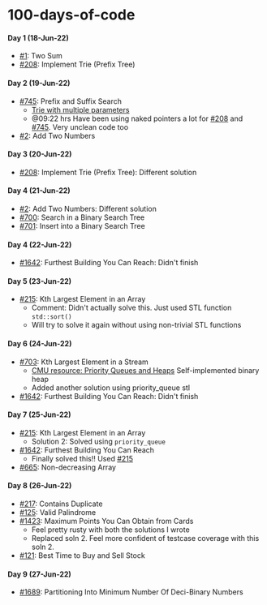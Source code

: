 # 100-days-of-code

#### Day 1 (18-Jun-22)
- [#1][]: Two Sum
- [#208][]: Implement Trie (Prefix Tree)


#### Day 2 (19-Jun-22)
- [#745][]: Prefix and Suffix Search
    + [Trie with multiple parameters](https://stackoverflow.com/a/70726224/7589046)
    + @09:22 hrs Have been using naked pointers a lot for [#208][] and [#745][]. Very unclean code too
- [#2][]: Add Two Numbers


#### Day 3 (20-Jun-22)
- [#208][]: Implement Trie (Prefix Tree): Different solution


#### Day 4 (21-Jun-22)
- [#2][]: Add Two Numbers: Different solution
- [#700][]: Search in a Binary Search Tree
- [#701][]: Insert into a Binary Search Tree


#### Day 4 (22-Jun-22)
- [#1642][]: Furthest Building You Can Reach: Didn't finish


#### Day 5 (23-Jun-22)
- [#215][]: Kth Largest Element in an Array
    + Comment: Didn't actually solve this. Just used STL function `std::sort()`
    + Will try to solve it again without using non-trivial STL functions


#### Day 6 (24-Jun-22)
- [#703][]: Kth Largest Element in a Stream
    + [CMU resource: Priority Queues and Heaps](https://www.cs.cmu.edu/~rdriley/121/notes/heaps.html) Self-implemented binary heap
    + Added another solution using priority_queue stl
- [#1642][]: Furthest Building You Can Reach: Didn't finish


#### Day 7 (25-Jun-22)
- [#215][]: Kth Largest Element in an Array
    + Solution 2: Solved using `priority_queue`
- [#1642][]: Furthest Building You Can Reach
    + Finally solved this!! Used [#215][]
- [#665][]: Non-decreasing Array


#### Day 8 (26-Jun-22)
- [#217][]: Contains Duplicate
- [#125][]: Valid Palindrome
- [#1423][]: Maximum Points You Can Obtain from Cards
    + Feel pretty rusty with both the solutions I wrote
    + Replaced soln 2. Feel more confident of testcase coverage with this soln 2.
- [#121][]: Best Time to Buy and Sell Stock


#### Day 9 (27-Jun-22)
- [#1689][]: Partitioning Into Minimum Number Of Deci-Binary Numbers


[#1]:       https://leetcode.com/problems/two-sum
[#2]:       https://leetcode.com/problems/add-two-numbers
[#121]:     https://leetcode.com/problems/best-time-to-buy-and-sell-stock
[#125]:     https://leetcode.com/problems/valid-palindrome
[#208]:     https://leetcode.com/problems/implement-trie-prefix-tree
[#215]:     https://leetcode.com/problems/kth-largest-element-in-an-array
[#217]:     https://leetcode.com/problems/contains-duplicate/
[#665]:     https://leetcode.com/problems/implement-trie-prefix-tree
[#700]:     https://leetcode.com/problems/search-in-a-binary-search-tree
[#701]:     https://leetcode.com/problems/insert-into-a-binary-search-tree
[#703]:     https://leetcode.com/problems/kth-largest-element-in-a-stream
[#745]:     https://leetcode.com/problems/prefix-and-suffix-search
[#1423]:    https://leetcode.com/problems/maximum-points-you-can-obtain-from-cards/
[#1642]:    https://leetcode.com/problems/furthest-building-you-can-reach
[#1689]:    https://leetcode.com/problems/partitioning-into-minimum-number-of-deci-binary-numbers/
